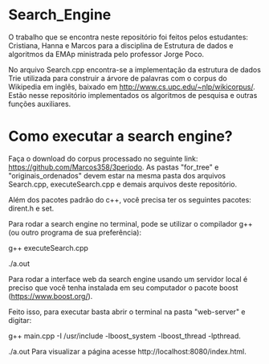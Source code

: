 # Search_Engine

O trabalho que se encontra neste repositório foi feitos pelos estudantes: Cristiana, Hanna e Marcos para a disciplina de Estrutura de dados e algoritmos da EMAp ministrada pelo professor Jorge Poco.

No arquivo Search.cpp encontra-se a implementação da estrutura de dados Trie utilizada para construir a árvore de palavras com o corpus do Wikipedia em inglês, baixado em http://www.cs.upc.edu/~nlp/wikicorpus/. Estão nesse repositório implementados os algoritmos de pesquisa e outras funções auxiliares.

# Como executar a search engine?

Faça o download do corpus processado no seguinte link: https://github.com/Marcos358/3periodo. As pastas "for_tree" e "originais_ordenados" devem estar na mesma pasta dos arquivos Search.cpp, executeSearch.cpp e demais arquivos deste repositório.

Além dos pacotes padrão do c++, você precisa ter os seguintes pacotes: dirent.h e set.

Para rodar a search engine no terminal, pode se utilizar o compilador g++ (ou outro programa de sua preferência):

g++ executeSearch.cpp

./a.out

Para rodar a interface web da search engine usando um servidor local é preciso que você tenha instalada em seu computador o pacote boost (https://www.boost.org/). 

Feito isso, para executar basta abrir o terminal na pasta "web-server" e digitar: 

g++ main.cpp -I /usr/include -lboost_system -lboost_thread -lpthread.

./a.out
Para visualizar a página acesse http://localhost:8080/index.html.


